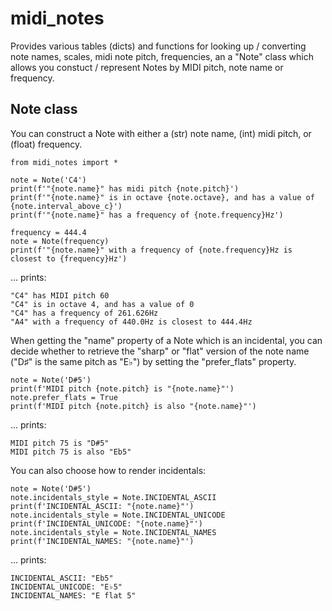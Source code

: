 # midi_notes

Provides various tables (dicts) and functions for looking up / converting note
names, scales, midi note pitch, frequencies, an a "Note" class which allows you
constuct / represent Notes by MIDI pitch, note name or frequency.

## Note class

You can construct a Note with either a (str) note name, (int) midi pitch, or
(float) frequency.

	from midi_notes import *

	note = Note('C4')
	print(f'"{note.name}" has midi pitch {note.pitch}')
	print(f'"{note.name}" is in octave {note.octave}, and has a value of {note.interval_above_c}')
	print(f'"{note.name}" has a frequency of {note.frequency}Hz')

	frequency = 444.4
	note = Note(frequency)
	print(f'"{note.name}" with a frequency of {note.frequency}Hz is closest to {frequency}Hz')

... prints:

	"C4" has MIDI pitch 60
	"C4" is in octave 4, and has a value of 0
	"C4" has a frequency of 261.626Hz
	"A4" with a frequency of 440.0Hz is closest to 444.4Hz

When getting the "name" property of a Note which is an incidental, you can
decide whether to retrieve the "sharp" or "flat" version of the note name
("D♯" is the same pitch as "E♭") by setting the "prefer_flats" property.

	note = Note('D#5')
	print(f'MIDI pitch {note.pitch} is "{note.name}"')
	note.prefer_flats = True
	print(f'MIDI pitch {note.pitch} is also "{note.name}"')

... prints:

	MIDI pitch 75 is "D#5"
	MIDI pitch 75 is also "Eb5"

You can also choose how to render incidentals:

	note = Note('D#5')
	note.incidentals_style = Note.INCIDENTAL_ASCII
	print(f'INCIDENTAL_ASCII: "{note.name}"')
	note.incidentals_style = Note.INCIDENTAL_UNICODE
	print(f'INCIDENTAL_UNICODE: "{note.name}"')
	note.incidentals_style = Note.INCIDENTAL_NAMES
	print(f'INCIDENTAL_NAMES: "{note.name}"')

... prints:

	INCIDENTAL_ASCII: "Eb5"
	INCIDENTAL_UNICODE: "E♭5"
	INCIDENTAL_NAMES: "E flat 5"

